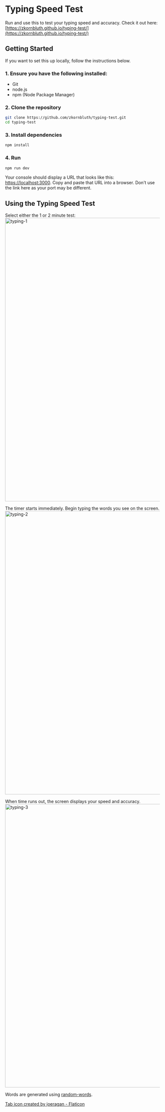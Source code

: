 # Typing Speed Test
Run and use this to test your typing speed and accuracy. Check it out here: [https://zkornbluth.github.io/typing-test/](https://zkornbluth.github.io/typing-test/)

## Getting Started

If you want to set this up locally, follow the instructions below.

### 1. Ensure you have the following installed:
* Git
* node.js
* npm (Node Package Manager)

### 2. Clone the repository
```bash
git clone https://github.com/zkornbluth/typing-test.git
cd typing-test
```

### 3. Install dependencies
```bash
npm install
```

### 4. Run
```bash
npm run dev
```

Your console should display a URL that looks like this: [https://localhost:3000](https://localhost:3000). Copy and paste that URL into a browser. 
Don't use the link here as your port may be different.

## Using the Typing Speed Test

Select either the 1 or 2 minute test:
<img width="1470" height="919" alt="typing-1" src="https://github.com/user-attachments/assets/9d154883-7bc3-4de8-93bd-485ad65c19f5" />

The timer starts immediately. Begin typing the words you see on the screen.
<img width="1470" height="919" alt="typing-2" src="https://github.com/user-attachments/assets/48a0b716-164a-40b3-a48d-c07c9376f63d" />

When time runs out, the screen displays your speed and accuracy.
<img width="1470" height="919" alt="typing-3" src="https://github.com/user-attachments/assets/3165ba91-25c1-41dd-af3c-872181020b78" />



Words are generated using [random-words](https://www.npmjs.com/package/random-words).

<a href="https://www.flaticon.com/free-icons/typing" title="typing icons">Tab icon created by joeragan - Flaticon</a>